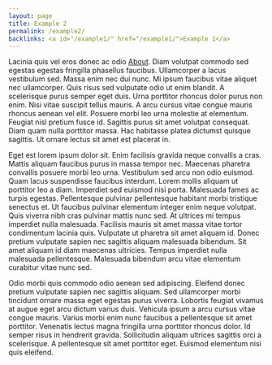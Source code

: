 ```yaml
---
layout: page
title: Example 2
permalink: /example2/
backlinks: <a id="/example1/" href="/example1/">Example 1</a>
---
```


Lacinia quis vel eros donec ac odio <a id="about" href="/about/">About</a>. Diam volutpat commodo sed egestas egestas fringilla phasellus faucibus. Ullamcorper a lacus vestibulum sed. Massa enim nec dui nunc. Mi ipsum faucibus vitae aliquet nec ullamcorper. Quis risus sed vulputate odio ut enim blandit. A scelerisque purus semper eget duis. Urna porttitor rhoncus dolor purus non enim. Nisi vitae suscipit tellus mauris. A arcu cursus vitae congue mauris rhoncus aenean vel elit. Posuere morbi leo urna molestie at elementum. Feugiat nisl pretium fusce id. Sagittis purus sit amet volutpat consequat. Diam quam nulla porttitor massa. Hac habitasse platea dictumst quisque sagittis. Ut ornare lectus sit amet est placerat in.

Eget est lorem ipsum dolor sit. Enim facilisis gravida neque convallis a cras. Mattis aliquam faucibus purus in massa tempor nec. Maecenas pharetra convallis posuere morbi leo urna. Vestibulum sed arcu non odio euismod. Quam lacus suspendisse faucibus interdum. Lorem mollis aliquam ut porttitor leo a diam. Imperdiet sed euismod nisi porta. Malesuada fames ac turpis egestas. Pellentesque pulvinar pellentesque habitant morbi tristique senectus et. Ut faucibus pulvinar elementum integer enim neque volutpat. Quis viverra nibh cras pulvinar mattis nunc sed. At ultrices mi tempus imperdiet nulla malesuada. Facilisis mauris sit amet massa vitae tortor condimentum lacinia quis. Vulputate ut pharetra sit amet aliquam id. Donec pretium vulputate sapien nec sagittis aliquam malesuada bibendum. Sit amet aliquam id diam maecenas ultricies. Tempus imperdiet nulla malesuada pellentesque. Malesuada bibendum arcu vitae elementum curabitur vitae nunc sed.

Odio morbi quis commodo odio aenean sed adipiscing. Eleifend donec pretium vulputate sapien nec sagittis aliquam. Sed ullamcorper morbi tincidunt ornare massa eget egestas purus viverra. Lobortis feugiat vivamus at augue eget arcu dictum varius duis. Vehicula ipsum a arcu cursus vitae congue mauris. Varius morbi enim nunc faucibus a pellentesque sit amet porttitor. Venenatis lectus magna fringilla urna porttitor rhoncus dolor. Id semper risus in hendrerit gravida. Sollicitudin aliquam ultrices sagittis orci a scelerisque. A pellentesque sit amet porttitor eget. Euismod elementum nisi quis eleifend.
